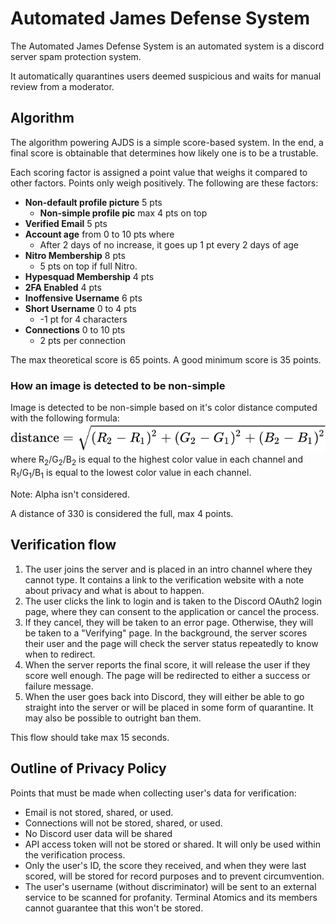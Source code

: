 # Automated James Defense System
The Automated James Defense System is an automated system is a discord server spam protection system.

It automatically quarantines users deemed suspicious and waits for manual review from a moderator.

## Algorithm

The algorithm powering AJDS is a simple score-based system. In the end, a final score is obtainable that determines how likely one is to be a trustable.

Each scoring factor is assigned a point value that weighs it compared to other factors. Points only weigh
positively. The following are these factors:

- **Non-default profile picture** 5 pts
  - **Non-simple profile pic** max 4 pts on top
- **Verified Email** 5 pts
- **Account age** from 0 to 10 pts where
	- After 2 days of no increase, it goes up 1 pt every 2 days of age
- **Nitro Membership** 8 pts
  - 5 pts on top if full Nitro.
- **Hypesquad Membership** 4 pts
- **2FA Enabled** 4 pts
- **Inoffensive Username** 6 pts
- **Short Username** 0 to 4 pts
	- -1 pt for 4 characters
- **Connections** 0 to 10 pts
  - 2 pts per connection


The max theoretical score is 65 points.
A good minimum score is 35 points.

### How an image is detected to be non-simple

Image is detected to be non-simple based on it's
color distance computed with the following formula:
![Color Distance Formula](distance.svg) 
where R<sub>2</sub>/G<sub>2</sub>/B<sub>2</sub> is
equal to the highest color value in each channel and
R<sub>1</sub>/G<sub>1</sub>/B<sub>1</sub> is equal to
the lowest color value in each channel.

Note: Alpha isn't considered.

A distance of 330 is considered the full, max 4 points.

## Verification flow

1. The user joins the server and is placed in an
intro channel where they cannot type. It contains a
link to the verification website with a note about
privacy and what is about to happen.
3. The user clicks the link to login and is taken
to the Discord OAuth2 login page, where they can
consent to the application or cancel the process.
4. If they cancel, they will be taken to an error page.
Otherwise, they will be taken to a "Verifying" page.
In the background, the server scores their user and
the page will check the server status repeatedly to
know when to redirect.
5. When the server reports the final score, it will
release the user if they score well enough. The page
will be redirected to either a success or failure
message.
6. When the user goes back into Discord, they will
either be able to go straight into the server or
will be placed in some form of quarantine. It may
also be possible to outright ban them.

This flow should take max 15 seconds.

## Outline of Privacy Policy

Points that must be made when collecting user's data
for verification:
- Email is not stored, shared, or used.
- Connections will not be stored, shared, or used.
- No Discord user data will be shared
- API access token will not be stored or shared. It
  will only be used within the verification process.
- Only the user's ID, the score they received, and 
  when they were last scored, will be stored for record 
  purposes and to prevent circumvention.
- The user's username (without discriminator) will 
  be sent to an external service to be scanned for
  profanity. Terminal Atomics and its members cannot
  guarantee that this won't be stored.